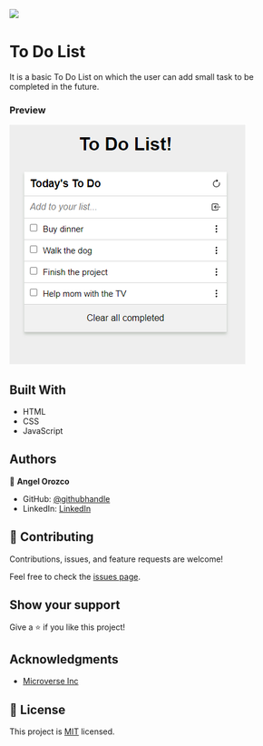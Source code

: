 ![](https://img.shields.io/badge/Microverse-blueviolet)

# To Do List

It is a basic To Do List on which the user can add small task to be completed in the future.

### Preview

![Preview](./preview.png)

## Built With

- HTML
- CSS
- JavaScript

## Authors

👤 **Angel Orozco**

- GitHub: [@githubhandle](https://github.com/orozCoding)
- LinkedIn: [LinkedIn](https://www.linkedin.com/in/angel-orozco-652230228/)

## 🤝 Contributing

Contributions, issues, and feature requests are welcome!

Feel free to check the [issues page](../../issues/).

## Show your support

Give a ⭐️ if you like this project!

## Acknowledgments

- [Microverse Inc](https://www.microverse.org/)

## 📝 License

This project is [MIT](./MIT.md) licensed.
